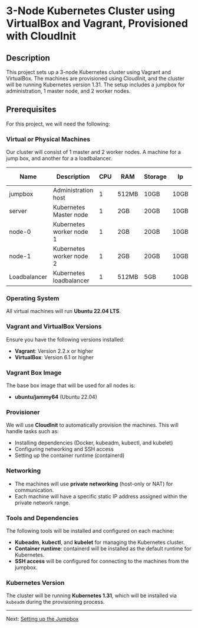 # 3-Node Kubernetes Cluster using VirtualBox and Vagrant, Provisioned with CloudInit

## Description

This project sets up a 3-node Kubernetes cluster using Vagrant and VirtualBox. The machines are provisioned using CloudInit, and the cluster will be running Kubernetes version 1.31. The setup includes a jumpbox for administration, 1 master node, and 2 worker nodes.

## Prerequisites

For this project, we will need the following:

### Virtual or Physical Machines

Our cluster will consist of 1 master and 2 worker nodes. A machine for a jump box, and another for a a loadbalancer.

| Name         | Description              | CPU | RAM   | Storage | Ip   | Forwarded Port |
| ------------ | ------------------------ | --- | ----- | ------- | ---- | -------------- |
| jumpbox      | Administration host      | 1   | 512MB | 10GB    | 10GB | 10GB           |
| server       | Kubernetes Master node   | 1   | 2GB   | 20GB    | 10GB | 10GB           |
| node-0       | Kubernetes worker node 1 | 1   | 2GB   | 20GB    | 10GB | 10GB           |
| node-1       | Kubernetes worker node 2 | 1   | 2GB   | 20GB    | 10GB | 10GB           |
| Loadbalancer | Kubernetes loadbalancer  | 1   | 512MB | 5GB     | 10GB | 10GB           |

### Operating System

All virtual machines will run **Ubuntu 22.04 LTS**.

### Vagrant and VirtualBox Versions

Ensure you have the following versions installed:

- **Vagrant**: Version 2.2.x or higher
- **VirtualBox**: Version 6.1 or higher

### Vagrant Box Image

The base box image that will be used for all nodes is:

- **ubuntu/jammy64** (Ubuntu 22.04)

### Provisioner

We will use **CloudInit** to automatically provision the machines. This will handle tasks such as:

- Installing dependencies (Docker, kubeadm, kubectl, and kubelet)
- Configuring networking and SSH access
- Setting up the container runtime (containerd)

### Networking

- The machines will use **private networking** (host-only or NAT) for communication.
- Each machine will have a specific static IP address assigned within the private network range.

### Tools and Dependencies

The following tools will be installed and configured on each machine:

- **Kubeadm**, **kubectl**, and **kubelet** for managing the Kubernetes cluster.
- **Container runtime**: containerd will be installed as the default runtime for Kubernetes.
- **SSH access** will be configured for connecting to the machines from the jumpbox.

### Kubernetes Version

The cluster will be running **Kubernetes 1.31**, which will be installed via `kubeadm` during the provisioning process.

---

Next: [Setting up the Jumpbox](02-jumpbox.md)
